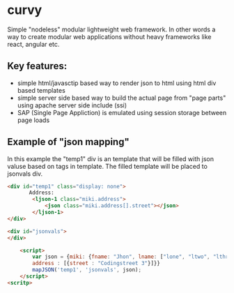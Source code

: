 # curvy
Simple "nodeless" modular lightweight web framework. In other words a way to create modular web applications without heavy frameworks like react, angular etc.
  
## Key features:
* simple html/javasctip based way to render json to html using html div based templates
* simple server side based way to build the actual page from "page parts" using apache server side include (ssi)
* SAP (Single Page Appliction) is emulated using session storage between page loads
  
## Example of "json mapping"
In this example the "temp1" div is an template that will be filled with json valuse based on tags in template. The filled template will be placed to jsonvals div.

```html
<div id="temp1" class="display: none">
       Address: 
        <ljson-1 class="miki.address">
            <json class="miki.address[].street"></json>
        </ljson-1>
</div>

<div id="jsonvals">
</div>

    <script>
        var json = {miki: {fname: "Jhon", lname: ["lone", "ltwo", "lthree"], 
        address : [{street : "Codingstreet 3"}]}}
        mapJSON('temp1', 'jsonvals', json);
    </script>  
<scritp>

```
